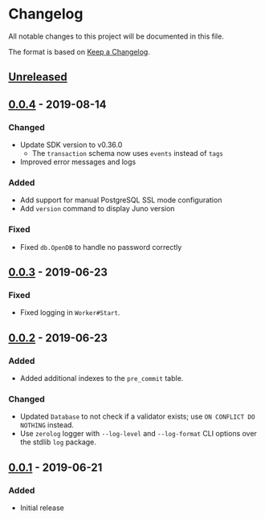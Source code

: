<!--
Guiding Principles:

Changelogs are for humans, not machines.
There should be an entry for every single version.
The same types of changes should be grouped.
Versions and sections should be linkable.
The latest version comes first.
The release date of each version is displayed.
Mention whether you follow Semantic Versioning.

Types of changes: 

"Added" for new features.
"Changed" for changes in existing functionality.
"Deprecated" for soon-to-be removed features.
"Removed" for now removed features.
"Fixed" for any bug fixes.
"Security" in case of vulnerabilities.
-->

# Changelog

All notable changes to this project will be documented in this file.

The format is based on [Keep a Changelog](https://keepachangelog.com/en/1.0.0/).

## [Unreleased]

## [0.0.4] - 2019-08-14

### Changed

- Update SDK version to v0.36.0
  - The `transaction` schema now uses `events` instead of `tags`
- Improved error messages and logs

### Added

- Add support for manual PostgreSQL SSL mode configuration
- Add `version` command to display Juno version

### Fixed

- Fixed `db.OpenDB` to handle no password correctly

## [0.0.3] - 2019-06-23

### Fixed

- Fixed logging in `Worker#Start`.

## [0.0.2] - 2019-06-23

### Added

- Added additional indexes to the `pre_commit` table.

### Changed

- Updated `Database` to not check if a validator exists; use `ON CONFLICT DO NOTHING`
instead.
- Use `zerolog` logger with `--log-level` and `--log-format` CLI options over the
stdlib `log` package.

## [0.0.1] - 2019-06-21

### Added

- Initial release

<!-- Release links -->

[Unreleased]: https://github.com/fissionlabsio/juno/compare/v0.0.4...HEAD
[0.0.4]: https://github.com/fissionlabsio/juno/releases/tag/v0.0.4
[0.0.3]: https://github.com/fissionlabsio/juno/releases/tag/v0.0.3
[0.0.2]: https://github.com/fissionlabsio/juno/releases/tag/v0.0.2
[0.0.1]: https://github.com/fissionlabsio/juno/releases/tag/v0.0.1
